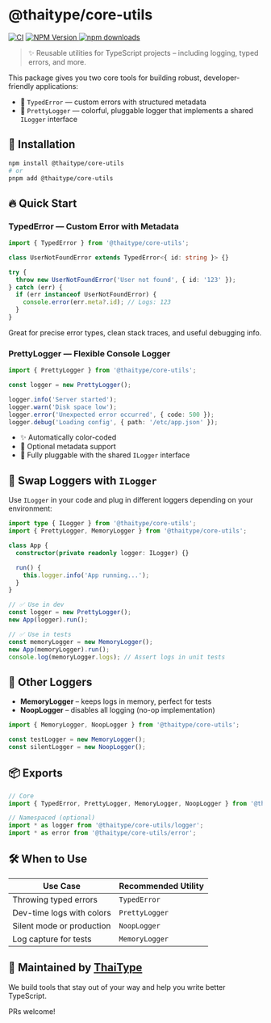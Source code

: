 # @thaitype/core-utils

[![CI](https://github.com/thaitype/core-utils/actions/workflows/main.yml/badge.svg)](https://github.com/thaitype/core-utils/actions/workflows/main.yml) [![NPM Version](https://img.shields.io/npm/v/@thaitype/core-utils) ](https://www.npmjs.com/package/@thaitype/core-utils)[![npm downloads](https://img.shields.io/npm/dt/@thaitype/core-utils)](https://www.npmjs.com/package/@thaitype/core-utils)

> ✨ Reusable utilities for TypeScript projects – including logging, typed errors, and more.

This package gives you two core tools for building robust, developer-friendly applications:

- 🧩 `TypedError` — custom errors with structured metadata
- 🎨 `PrettyLogger` — colorful, pluggable logger that implements a shared `ILogger` interface

## 🚀 Installation

```bash
npm install @thaitype/core-utils
# or
pnpm add @thaitype/core-utils
```

## 🔥 Quick Start

### TypedError — Custom Error with Metadata

```ts
import { TypedError } from '@thaitype/core-utils';

class UserNotFoundError extends TypedError<{ id: string }> {}

try {
  throw new UserNotFoundError('User not found', { id: '123' });
} catch (err) {
  if (err instanceof UserNotFoundError) {
    console.error(err.meta?.id); // Logs: 123
  }
}
```

Great for precise error types, clean stack traces, and useful debugging info.

### PrettyLogger — Flexible Console Logger

```ts
import { PrettyLogger } from '@thaitype/core-utils';

const logger = new PrettyLogger();

logger.info('Server started');
logger.warn('Disk space low');
logger.error('Unexpected error occurred', { code: 500 });
logger.debug('Loading config', { path: '/etc/app.json' });
```

- ✨ Automatically color-coded
- 🧠 Optional metadata support
- 🔁 Fully pluggable with the shared `ILogger` interface

## 🧠 Swap Loggers with `ILogger`

Use `ILogger` in your code and plug in different loggers depending on your environment:

```ts
import type { ILogger } from '@thaitype/core-utils';
import { PrettyLogger, MemoryLogger } from '@thaitype/core-utils';

class App {
  constructor(private readonly logger: ILogger) {}

  run() {
    this.logger.info('App running...');
  }
}

// ✅ Use in dev
const logger = new PrettyLogger();
new App(logger).run();

// ✅ Use in tests
const memoryLogger = new MemoryLogger();
new App(memoryLogger).run();
console.log(memoryLogger.logs); // Assert logs in unit tests
```

## 🧪 Other Loggers

* **MemoryLogger** – keeps logs in memory, perfect for tests
* **NoopLogger** – disables all logging (no-op implementation)

```ts
import { MemoryLogger, NoopLogger } from '@thaitype/core-utils';

const testLogger = new MemoryLogger();
const silentLogger = new NoopLogger();
```

## 📦 Exports

```ts
// Core
import { TypedError, PrettyLogger, MemoryLogger, NoopLogger } from '@thaitype/core-utils';

// Namespaced (optional)
import * as logger from '@thaitype/core-utils/logger';
import * as error from '@thaitype/core-utils/error';
```

## 🛠 When to Use

| Use Case                  | Recommended Utility |
| ------------------------- | ------------------- |
| Throwing typed errors     | `TypedError`        |
| Dev-time logs with colors | `PrettyLogger`      |
| Silent mode or production | `NoopLogger`        |
| Log capture for tests     | `MemoryLogger`      |

## 💙 Maintained by [ThaiType](https://github.com/thaitype)

We build tools that stay out of your way and help you write better TypeScript.

PRs welcome!

